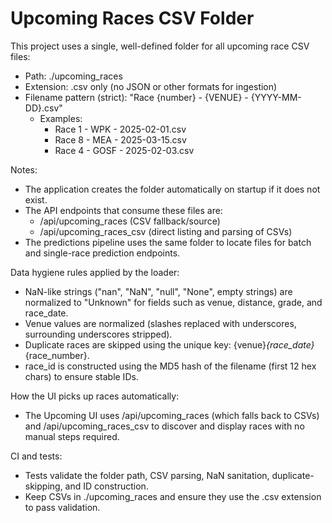 # Upcoming Races CSV Folder

This project uses a single, well-defined folder for all upcoming race CSV files:

- Path: ./upcoming_races
- Extension: .csv only (no JSON or other formats for ingestion)
- Filename pattern (strict): "Race {number} - {VENUE} - {YYYY-MM-DD}.csv"
  - Examples:
    - Race 1 - WPK - 2025-02-01.csv
    - Race 8 - MEA - 2025-03-15.csv
    - Race 4 - GOSF - 2025-02-03.csv

Notes:
- The application creates the folder automatically on startup if it does not exist.
- The API endpoints that consume these files are:
  - /api/upcoming_races (CSV fallback/source)
  - /api/upcoming_races_csv (direct listing and parsing of CSVs)
- The predictions pipeline uses the same folder to locate files for batch and single-race prediction endpoints.

Data hygiene rules applied by the loader:
- NaN-like strings ("nan", "NaN", "null", "None", empty strings) are normalized to "Unknown" for fields such as venue, distance, grade, and race_date.
- Venue values are normalized (slashes replaced with underscores, surrounding underscores stripped).
- Duplicate races are skipped using the unique key: {venue}_{race_date}_{race_number}.
- race_id is constructed using the MD5 hash of the filename (first 12 hex chars) to ensure stable IDs.

How the UI picks up races automatically:
- The Upcoming UI uses /api/upcoming_races (which falls back to CSVs) and /api/upcoming_races_csv to discover and display races with no manual steps required.

CI and tests:
- Tests validate the folder path, CSV parsing, NaN sanitation, duplicate-skipping, and ID construction.
- Keep CSVs in ./upcoming_races and ensure they use the .csv extension to pass validation.
